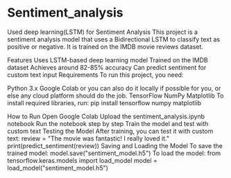 # Sentiment_analysis
Used deep learning(LSTM) for Sentiment Analysis
This project is a sentiment analysis model that uses a Bidirectional LSTM to classify text as positive or negative. It is trained on the IMDB movie reviews dataset.

Features
Uses LSTM-based deep learning model
Trained on the IMDB dataset
Achieves around 82-85% accuracy
Can predict sentiment for custom text input
Requirements
To run this project, you need:

Python 3.x
Google Colab or you can also do it locally if possible for you, or else any cloud platform should do the job.
TensorFlow
NumPy
Matplotlib
To install required libraries, 
run: pip install tensorflow numpy matplotlib

How to Run
Open Google Colab
Upload the sentiment_analysis.ipynb notebook
Run the notebook step by step
Train the model and test with custom text
Testing the Model
After training, you can test it with custom
text: review = "The movie was fantastic! I really loved it."
print(predict_sentiment(review))
Saving and Loading the Model
To save the trained model:
model.save("sentiment_model.h5")
To load the model:
from tensorflow.keras.models import load_model
model = load_model("sentiment_model.h5")
